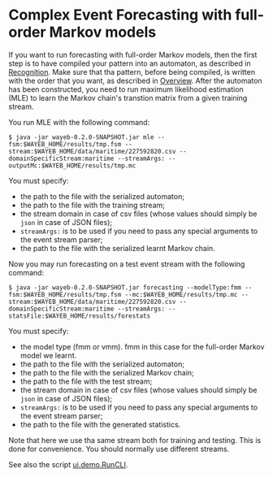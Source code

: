 # Complex Event Forecasting with full-order Markov models

If you want to run forecasting with full-order Markov models,
then the first step is to have compiled your pattern into an automaton,
as described in [Recognition](cep.md).
Make sure that tha pattern,
before being compiled, 
is written with the order that you want,
as described in [Overview](overview.md).
After the automaton has been constructed,
you need to run maximum likelihood estimation (MLE) to learn the Markov chain's transtion matrix
from a given training stream. 

You run MLE with the following command:
````
$ java -jar wayeb-0.2.0-SNAPSHOT.jar mle --fsm:$WAYEB_HOME/results/tmp.fsm --stream:$WAYEB_HOME/data/maritime/227592820.csv --domainSpecificStream:maritime --streamArgs: --outputMc:$WAYEB_HOME/results/tmp.mc
````
You must specify:
* the path to the file with the serialized automaton;
* the path to the file with the training stream;
* the stream domain in case of csv files 
(whose values should simply be `json` in case of JSON files);
* `streamArgs:` is to be used if you need to pass any special arguments to the event stream parser;
* the path to the file with the serialized learnt Markov chain.

Now you may run forecasting on a test event stream with the following command:
````
$ java -jar wayeb-0.2.0-SNAPSHOT.jar forecasting --modelType:fmm --fsm:$WAYEB_HOME/results/tmp.fsm --mc:$WAYEB_HOME/results/tmp.mc --stream:$WAYEB_HOME/data/maritime/227592820.csv --domainSpecificStream:maritime --streamArgs: --statsFile:$WAYEB_HOME/results/forestats
````
You must specify:
* the model type (fmm or vmm). fmm in this case for the full-order Markov model we learnt.
* the path to the file with the serialized automaton;
* the path to the file with the serialized Markov chain;
* the path to the file with the test stream;
* the stream domain in case of csv files 
(whose values should simply be `json` in case of JSON files);
* `streamArgs:` is to be used if you need to pass any special arguments to the event stream parser;
* the path to the file with the generated statistics.

Note that here we use tha same stream both for training and testing.
This is done for convenience.
You should normally use different streams.

See also the script [ui.demo.RunCLI](cef/src/main/scala/ui/demo/RunCLI.scala).
